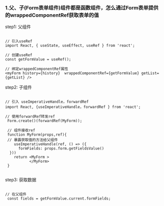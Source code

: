 ### 1.父、子(Form表单组件)组件都是函数组件，怎么通过Form表单提供的wrappedComponentRef获取表单的值
  step1: 父组件
  ```
  
  // 引入useRef
  import React, { useState, useEffect, useRef } from 'react';
  
  // 创建useRef
  const getFormValue = useRef();
  
  // 绑定wrappedComponentRef属性
  <myForm history={history}  wrappedComponentRef={getFormValue} getList={getList} />
  ```
  
  step2: 子组件
  ```
  
  // 引入 useImperativeHandle，forwardRef
  import React, {useImperativeHandle，forwardRef } from 'react';
  
  // 使用forwardRef转发ref
   Form.create()(forwardRef(MyForm));
   
   // 组件接收ref
   function MyForm(props,ref){
   // 暴露获取值的方法给父组件
      useImperativeHandle(ref, () => ({
        formFields: props.form.getFieldsValue()
    }))
      return <MyForm >
             </MyForm> 
   }
   
  ```
  step3: 获取数据
  ```
  
  // 在父组件
   const fields = getFormValue.current.formFields;
   
  ```
